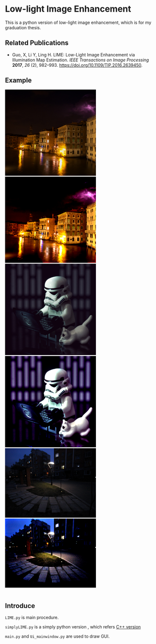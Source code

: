 # Low-light Image Enhancement

This is a python version of low-light image enhancement, which is for my graduation thesis.

## Related Publications

* Guo, X, Li Y, Ling H. LIME: Low-Light Image Enhancement via Illumination Map Estimation. *IEEE Transactions on Image Processing* **2017**, *26* (2), 982–993. https://doi.org/10.1109/TIP.2016.2639450.

## Example

<table>
<tr>
    <img src="data/1.bmp" alt="1" width="300px"/>
    <img src="data/R1.bmp" alt="1" width="300px"/>
</tr>
<tr>
	<img src="data/7.bmp" alt="1" width="300px"/>
	<img src="data/R7.bmp" alt="1" width="300px"/>
</tr>
<tr>
	<img src="data/10.bmp" alt="1" width="300px"/>
	<img src="data/R10.bmp" alt="1" width="300px"/>
</tr>
</table>

## Introduce

`LIME.py` is main procedure.

`simplyLIME.py` is a simply python version , which refers  [C++ version](https://github.com/zj611/LIME_Processing)

`main.py` and `Ui_mainwindow.py` are used to draw GUI.

